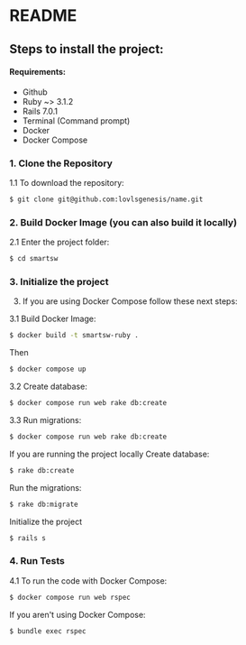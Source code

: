 # README

## Steps to install the project:

#### Requirements:

* Github
* Ruby ~> 3.1.2
* Rails 7.0.1
* Terminal (Command prompt)
* Docker
* Docker Compose

### 1. Clone the Repository

  1.1 To download the repository:
  ```bash
  $ git clone git@github.com:lovlsgenesis/name.git
  ```

### 2. Build Docker Image (you can also build it locally)

  2.1 Enter the project folder:
  ```bash
  $ cd smartsw
  ```

### 3. Initialize the project

  3. If you are using Docker Compose follow these next steps:

  3.1 Build Docker Image:
  ```bash
  $ docker build -t smartsw-ruby .
  ```

  Then
  ```bash
  $ docker compose up
  ```

  3.2 Create database:
  ```bash
  $ docker compose run web rake db:create
  ```

  3.3 Run migrations:
  ```bash
  $ docker compose run web rake db:create
  ```

  If you are running the project locally
  Create database:
  ```bash
  $ rake db:create
  ```

  Run the migrations:
  ```bash
  $ rake db:migrate
  ```

  Initialize the project
  ```bash
  $ rails s
  ```

### 4. Run Tests

  4.1 To run the code with Docker Compose:
  ```bash
  $ docker compose run web rspec
  ```

  If you aren't using Docker Compose:
  ```bash
  $ bundle exec rspec
  ```




